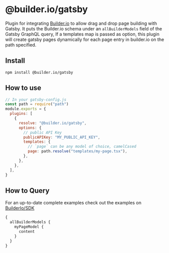 # @builder.io/gatsby

Plugin for integrating [Builder.io](https://www.builder.io) to allow drag and drop page building with Gatsby. It puts the Builder.io schema under an `allBuilderModels` field of the Gatsby GraphQL query, If a templates map is passed as option, this plugin will create gatsby pages dynamically for each page entry in builder.io on the path specified.

## Install

`npm install @builder.io/gatsby`

## How to use

```javascript
// In your gatsby-config.js
const path = require("path")
module.exports = {
  plugins: [
    {
      resolve: "@builder.io/gatsby",
      options: {
        // public API Key
        publicAPIKey: "MY_PUBLIC_API_KEY",
        templates: {
          // `page` can be any model of choice, camelCased
          page: path.resolve("templates/my-page.tsx"),
        },
      },
    },
  ],
}
```

## How to Query

For an up-to-date complete examples check out the examples on [BuilderIo/SDK](https://github.com/BuilderIO/builder/tree/master/examples)

```graphql
{
  allBuilderModels {
    myPageModel {
      content
    }
  }
}
```

